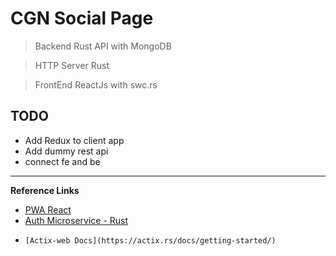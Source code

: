 # CGN Social Page

> Backend Rust API with MongoDB

> HTTP Server Rust

> FrontEnd ReactJs with swc.rs

## TODO

- Add Redux to client app
- Add dummy rest api
- connect fe and be

---

**Reference Links**

- [PWA React](https://github.com/johnnyreilly/pwa-react-typescript "PWA React")
- [Auth Microservice - Rust](https://gill.net.in/posts/auth-microservice-rust-actix-web1.0-diesel-complete-tutorial/ "Auth Microservice - Rust")
-     [Actix-web Docs](https://actix.rs/docs/getting-started/)
